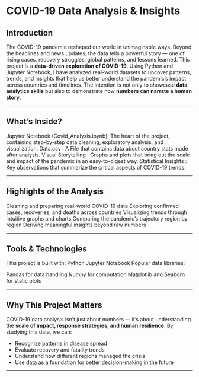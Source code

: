 # COVID-19 Data Analysis & Insights

## Introduction
The COVID-19 pandemic reshaped our world in unimaginable ways. Beyond the headlines and news updates, the data tells a powerful story — one of rising cases, recovery struggles, global patterns, and lessons learned.
This project is a **data-driven exploration of COVID-19**. Using Python and Jupyter Notebook, I have analyzed real-world datasets to uncover patterns, trends, and insights that help us better understand the pandemic’s impact across countries and timelines.
The intention is not only to showcase **data analytics skills** but also to demonstrate how **numbers can narrate a human story**.

---

## What’s Inside?

Jupyter Notebook (Covid_Analysis.ipynb): The heart of the project, containing step-by-step data cleaning, exploratory analysis, and visualization.
Data.csv : A File that contains data about country stats made after analysis.
Visual Storytelling  : Graphs and plots that bring out the scale and impact of the pandemic in an easy-to-digest way.
Statistical Insights : Key observations that summarize the critical aspects of COVID-19 trends.

---

## Highlights of the Analysis

Cleaning and preparing real-world COVID-19 data
Exploring confirmed cases, recoveries, and deaths across countries
Visualizing trends through intuitive graphs and charts
Comparing the pandemic’s trajectory region by region
Deriving meaningful insights beyond raw numbers

---

## Tools & Technologies

This project is built with:
Python 
Jupyter Notebook
Popular data libraries:

Pandas for data handling
Numpy for computation
Matplotlib and Seaborn for static plots

---
## Why This Project Matters

COVID-19 data analysis isn’t just about numbers — it’s about understanding the **scale of impact, response strategies, and human resilience**.
By studying this data, we can:

* Recognize patterns in disease spread
* Evaluate recovery and fatality trends
* Understand how different regions managed the crisis
* Use data as a foundation for better decision-making in the future
---
